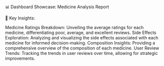 📊 Dashboard Showcase: Medicine Analysis Report

🌟 Key Insights:

Medicine Ratings Breakdown: Unveiling the average ratings for each medicine, differentiating poor, average, and excellent reviews.
Side Effects Exploration: Analyzing and visualizing the side effects associated with each medicine for informed decision-making.
Composition Insights: Providing a comprehensive overview of the composition of each medicine.
User Review Trends: Tracking the trends in user reviews over time, allowing for strategic improvements.
